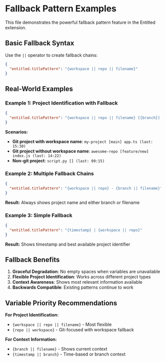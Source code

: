 # Fallback Pattern Examples

This file demonstrates the powerful fallback pattern feature in the Entitled extension.

## Basic Fallback Syntax

Use the `||` operator to create fallback chains:

```json
{
  "entitled.titlePattern": "{workspace || repo || filename}"
}
```

## Real-World Examples

### Example 1: Project Identification with Fallback
```json
{
  "entitled.titlePattern": "{workspace || repo || filename} [{branch}] (last: {timestamp})"
}
```

**Scenarios:**
- **Git project with workspace name**: `my-project [main] app.ts (last: 15:30)`
- **Git project without workspace name**: `awesome-repo [feature/new] index.js (last: 14:22)`
- **Non-git project**: `script.py [] (last: 09:15)`

### Example 2: Multiple Fallback Chains
```json
{
  "entitled.titlePattern": "{workspace || repo} - {branch || filename}"
}
```

**Result:** Always shows project name and either branch or filename

### Example 3: Simple Fallback
```json
{
  "entitled.titlePattern": "{timestamp} | {workspace || repo}"
}
```

**Result:** Shows timestamp and best available project identifier

## Fallback Benefits

1. **Graceful Degradation**: No empty spaces when variables are unavailable
2. **Flexible Project Identification**: Works across different project types
3. **Context Awareness**: Shows most relevant information available
4. **Backwards Compatible**: Existing patterns continue to work

## Variable Priority Recommendations

**For Project Identification:**
- `{workspace || repo || filename}` - Most flexible
- `{repo || workspace}` - Git-focused with workspace fallback

**For Context Information:**
- `{branch || filename}` - Shows current context
- `{timestamp || branch}` - Time-based or branch context
